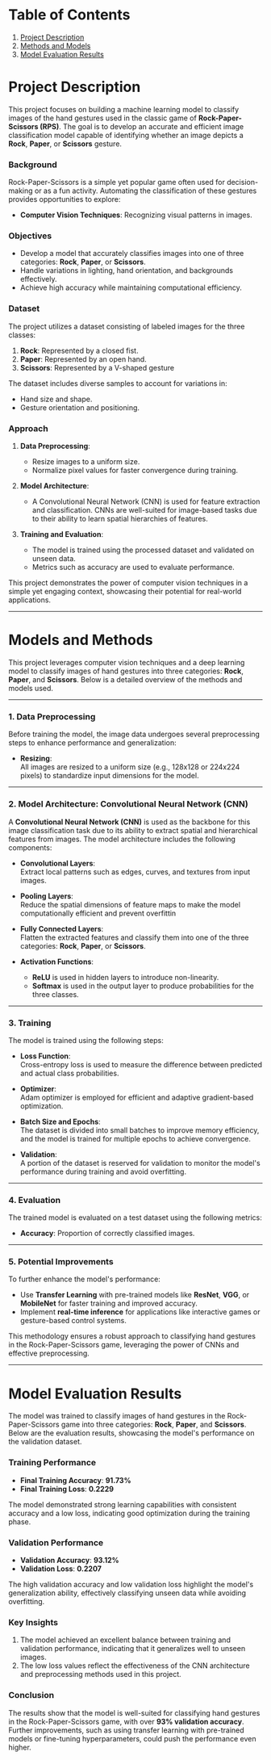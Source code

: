 # Table of Contents

1. [Project Description](#Project-Description)
2. [Methods and Models](#Methods-and-Models)
3. [Model Evaluation Results](#Model-Evaluation-Results)

# Project Description

This project focuses on building a machine learning model to classify images of the hand gestures used in the classic game of **Rock-Paper-Scissors (RPS)**. The goal is to develop an accurate and efficient image classification model capable of identifying whether an image depicts a **Rock**, **Paper**, or **Scissors** gesture.

### Background

Rock-Paper-Scissors is a simple yet popular game often used for decision-making or as a fun activity. Automating the classification of these gestures provides opportunities to explore:

- **Computer Vision Techniques**: Recognizing visual patterns in images.

### Objectives

- Develop a model that accurately classifies images into one of three categories: **Rock**, **Paper**, or **Scissors**.
- Handle variations in lighting, hand orientation, and backgrounds effectively.
- Achieve high accuracy while maintaining computational efficiency.

### Dataset

The project utilizes a dataset consisting of labeled images for the three classes:

1. **Rock**: Represented by a closed fist.
2. **Paper**: Represented by an open hand.
3. **Scissors**: Represented by a V-shaped gesture

The dataset includes diverse samples to account for variations in:

- Hand size and shape.
- Gesture orientation and positioning.

### Approach

1. **Data Preprocessing**:

   - Resize images to a uniform size.
   - Normalize pixel values for faster convergence during training.

2. **Model Architecture**:

   - A Convolutional Neural Network (CNN) is used for feature extraction and classification. CNNs are well-suited for image-based tasks due to their ability to learn spatial hierarchies of features.

3. **Training and Evaluation**:
   - The model is trained using the processed dataset and validated on unseen data.
   - Metrics such as accuracy are used to evaluate performance.

This project demonstrates the power of computer vision techniques in a simple yet engaging context, showcasing their potential for real-world applications.

---

# Models and Methods

This project leverages computer vision techniques and a deep learning model to classify images of hand gestures into three categories: **Rock**, **Paper**, and **Scissors**. Below is a detailed overview of the methods and models used.

---

### 1. Data Preprocessing

Before training the model, the image data undergoes several preprocessing steps to enhance performance and generalization:

- **Resizing**:  
  All images are resized to a uniform size (e.g., 128x128 or 224x224 pixels) to standardize input dimensions for the model.

---

### 2. Model Architecture: **Convolutional Neural Network (CNN)**

A **Convolutional Neural Network (CNN)** is used as the backbone for this image classification task due to its ability to extract spatial and hierarchical features from images. The model architecture includes the following components:

- **Convolutional Layers**:  
  Extract local patterns such as edges, curves, and textures from input images.

- **Pooling Layers**:  
  Reduce the spatial dimensions of feature maps to make the model computationally efficient and prevent overfittin

- **Fully Connected Layers**:  
  Flatten the extracted features and classify them into one of the three categories: **Rock**, **Paper**, or **Scissors**.

- **Activation Functions**:
  - **ReLU** is used in hidden layers to introduce non-linearity.
  - **Softmax** is used in the output layer to produce probabilities for the three classes.

---

### 3. Training

The model is trained using the following steps:

- **Loss Function**:  
  Cross-entropy loss is used to measure the difference between predicted and actual class probabilities.

- **Optimizer**:  
  Adam optimizer is employed for efficient and adaptive gradient-based optimization.

- **Batch Size and Epochs**:  
  The dataset is divided into small batches to improve memory efficiency, and the model is trained for multiple epochs to achieve convergence.

- **Validation**:  
  A portion of the dataset is reserved for validation to monitor the model's performance during training and avoid overfitting.

---

### 4. Evaluation

The trained model is evaluated on a test dataset using the following metrics:

- **Accuracy**: Proportion of correctly classified images.

---

### 5. Potential Improvements

To further enhance the model's performance:

- Use **Transfer Learning** with pre-trained models like **ResNet**, **VGG**, or **MobileNet** for faster training and improved accuracy.
- Implement **real-time inference** for applications like interactive games or gesture-based control systems.

This methodology ensures a robust approach to classifying hand gestures in the Rock-Paper-Scissors game, leveraging the power of CNNs and effective preprocessing.

---

# Model Evaluation Results

The model was trained to classify images of hand gestures in the Rock-Paper-Scissors game into three categories: **Rock**, **Paper**, and **Scissors**. Below are the evaluation results, showcasing the model's performance on the validation dataset.

### Training Performance

- **Final Training Accuracy**: **91.73%**
- **Final Training Loss**: **0.2229**

The model demonstrated strong learning capabilities with consistent accuracy and a low loss, indicating good optimization during the training phase.

### Validation Performance

- **Validation Accuracy**: **93.12%**
- **Validation Loss**: **0.2207**

The high validation accuracy and low validation loss highlight the model's generalization ability, effectively classifying unseen data while avoiding overfitting.

### Key Insights

1. The model achieved an excellent balance between training and validation performance, indicating that it generalizes well to unseen images.
2. The low loss values reflect the effectiveness of the CNN architecture and preprocessing methods used in this project.

### Conclusion

The results show that the model is well-suited for classifying hand gestures in the Rock-Paper-Scissors game, with over **93% validation accuracy**. Further improvements, such as using transfer learning with pre-trained models or fine-tuning hyperparameters, could push the performance even higher.
